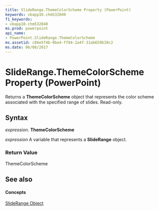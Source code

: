 ```yaml
---
title: SlideRange.ThemeColorScheme Property (PowerPoint)
keywords: vbapp10.chm532040
f1_keywords:
- vbapp10.chm532040
ms.prod: powerpoint
api_name:
- PowerPoint.SlideRange.ThemeColorScheme
ms.assetid: c86e5f4b-9be4-ff84-2a4f-31ab659b38c2
ms.date: 06/08/2017
---
```



# SlideRange.ThemeColorScheme Property (PowerPoint)

Returns a **ThemeColorScheme** object that represents the color scheme associated with the specified range of slides. Read-only.


## Syntax

 _expression_. **ThemeColorScheme**

 _expression_ A variable that represents a **SlideRange** object.


### Return Value

ThemeColorScheme


## See also


#### Concepts


[SlideRange Object](sliderange-object-powerpoint.md)

